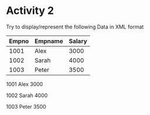 # Activity 2

Try to display/represent the following Data in XML format

| Empno | Empname | Salary |
| ----- | ------- | ------ |
| 1001  | Alex    | 3000   |
| 1002  | Sarah   | 4000   |
| 1003  | Peter   | 3500   |

<?xml version="1.0" encoding="utf-8"?>

<EmpData>

<employer>

<Empno>1001</Empno>
<Empname>Alex</Empname>
<Salary>3000</Salary>

</employer>


<employer>

<Empno>1002</Empno>
<Empname>Sarah</Empname>
<Salary>4000</Salary>

</employer>

<employer>

<Empno>1003</Empno>
<Empname>Peter</Empname>
<Salary>3500</Salary>

</employer>


</EmpData>